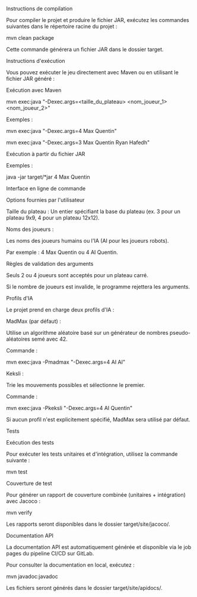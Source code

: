 Instructions de compilation

Pour compiler le projet et produire le fichier JAR, exécutez les commandes suivantes dans le répertoire racine du projet :

mvn clean package

Cette commande générera un fichier JAR dans le dossier target.

Instructions d'exécution

Vous pouvez exécuter le jeu directement avec Maven ou en utilisant le fichier JAR généré :

Exécution avec Maven

mvn exec:java "-Dexec.args=<taille_du_plateau> <nom_joueur_1> <nom_joueur_2>"

Exemples :

mvn exec:java "-Dexec.args=4 Max Quentin"

mvn exec:java "-Dexec.args=3 Max Quentin Ryan Hafedh"

Exécution à partir du fichier JAR

Exemples :

java -jar target/*jar 4 Max Quentin

Interface en ligne de commande

Options fournies par l'utilisateur

Taille du plateau : Un entier spécifiant la base du plateau (ex. 3 pour un plateau 9x9, 4 pour un plateau 12x12).

Noms des joueurs :

Les noms des joueurs humains ou l'IA (AI pour les joueurs robots).

Par exemple : 4 Max Quentin ou 4 AI Quentin.

Règles de validation des arguments

Seuls 2 ou 4 joueurs sont acceptés pour un plateau carré.

Si le nombre de joueurs est invalide, le programme rejettera les arguments.

Profils d'IA

Le projet prend en charge deux profils d'IA :

MadMax (par défaut) :

Utilise un algorithme aléatoire basé sur un générateur de nombres pseudo-aléatoires semé avec 42.

Commande :

mvn exec:java -Pmadmax "-Dexec.args=4 AI AI"

Keksli :

Trie les mouvements possibles et sélectionne le premier.

Commande :

mvn exec:java -Pkeksli "-Dexec.args=4 AI Quentin"

Si aucun profil n'est explicitement spécifié, MadMax sera utilisé par défaut.

Tests

Exécution des tests

Pour exécuter les tests unitaires et d'intégration, utilisez la commande suivante :

mvn test

Couverture de test

Pour générer un rapport de couverture combinée (unitaires + intégration) avec Jacoco :

mvn verify

Les rapports seront disponibles dans le dossier target/site/jacoco/.

Documentation API

La documentation API est automatiquement générée et disponible via le job pages du pipeline CI/CD sur GitLab.

Pour consulter la documentation en local, exécutez :

mvn javadoc:javadoc

Les fichiers seront générés dans le dossier target/site/apidocs/.